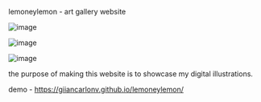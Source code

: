 lemoneylemon - art gallery website

![image](https://github.com/giiancarlonv/lemoneylemon/assets/53168830/d1ae370d-7d12-45d5-9523-56fe355655fe)

![image](https://github.com/giiancarlonv/lemoneylemon/assets/53168830/0f0c3192-a974-45cf-b16c-365fa0eed439)

![image](https://github.com/giiancarlonv/lemoneylemon/assets/53168830/4b085112-ee37-4199-8135-4601230f0db7)

the purpose of making this website is to showcase my digital illustrations.

demo - https://giiancarlonv.github.io/lemoneylemon/
